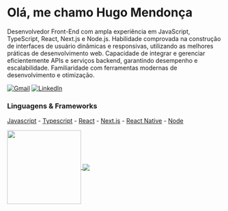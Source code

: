 

<h1>Olá, me chamo Hugo Mendonça</h1>

Desenvolvedor Front-End com ampla experiência em JavaScript, TypeScript, React, Next.js e Node.js. Habilidade comprovada na construção de interfaces de usuário dinâmicas e responsivas, utilizando as melhores práticas de desenvolvimento web. Capacidade de integrar e gerenciar eficientemente APIs e serviços backend, garantindo desempenho e escalabilidade. Familiaridade com ferramentas modernas de desenvolvimento e otimização.

<a href="mailto:hugomendonca9@gmail.com"><img alt="Gmail" src="https://img.shields.io/badge/Email-D14836?style=for-the-badge&logo=gmail&logoColor=white" /></a>
<a href="https://www.linkedin.com/in/hugo-mendon%C3%A7a-dev/"><img alt="LinkedIn" src="https://img.shields.io/badge/linkedin%20-%230077B5.svg?&style=for-the-badge&logo=linkedin&logoColor=white"/></a>

### Linguagens & Frameworks

 [Javascript](https://github.com/airbnb/javascript) - [Typescript](https://github.com/microsoft/TypeScript) - [React](https://github.com/facebook/react) - [Next.js](https://github.com/vercel/next.js) - [React Native](https://github.com/facebook/react-native) - [Node](https://github.com/nodejs/node)
 
<div display="flex" flex-wrap="wrap">
<a href="https://github.com/hugomendonca98/hugomendonca98">
  <img align="center" height="173em" src="https://github-readme-stats.vercel.app/api?username=hugomendonca98&show_icons=true&theme=tokyonight&include_all_commits=true&count_private=true" />
</a>
<a href="https://github.com/hugomendonca98/hugomendonca98">
  <img align="center" src="https://github-readme-stats.vercel.app/api/top-langs/?username=hugomendonca98&hide=objective-c,less&layout=compact&theme=tokyonight&&exclude_repo=E_commerce_node,LoginCreateUser-node-ejs" />
</a>
</div>






